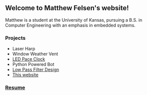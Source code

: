 ## Welcome to Matthew Felsen's website!

Matthew is a student at the University of Kansas, pursuing a B.S. in Computer Engineering with an emphasis in embedded systems.

### Projects
- Laser Harp
- Window Weather Vent
- [LED Pace Clock](/pace_clock.md)
- Python Powered Bot
- [Low Pass Filter Design](/docs/filter_design_report.pdf)
- [This website](mefelsen.github.io)


### [Resume](/docs/Resume_v2.pdf)
